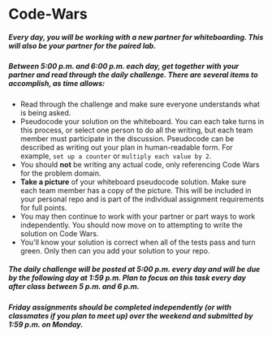 # Code-Wars

##### Every day, you will be working with a new partner for whiteboarding. This will also be your partner for the paired lab.

##### Between 5:00 p.m. and 6:00 p.m. each day, get together with your partner and read through the daily challenge. There are several items to accomplish, as time allows:

- Read through the challenge and make sure everyone understands what is being asked.
- Pseudocode your solution on the whiteboard. You can each take turns in this process, or select one person to do all the writing, but each team member must participate in the discussion. Pseudocode can be described as writing out your plan in human-readable form. For example, `set up a counter` or `multiply each value by 2`.
- You should <b>not</b> be writing any actual code, only referencing Code Wars for the problem domain.
- <b>Take a picture</b> of your whiteboard pseudocode solution. Make sure each team member has a copy of the picture. This will be included in your personal repo and is part of the individual assignment requirements for full points.
- You may then continue to work with your partner or part ways to work independently. You should now move on to attempting to write the solution on Code Wars.
- You'll know your solution is correct when all of the tests pass and turn green. Only then can you add your solution to your repo.

##### The daily challenge will be posted at 5:00 p.m. every day and will be due by the following day at 1:59 p.m. Plan to focus on this task every day after class between 5 p.m. and 6 p.m.

##### Friday assignments should be completed independently (or with classmates if you plan to meet up) over the weekend and submitted by 1:59 p.m. on Monday.
